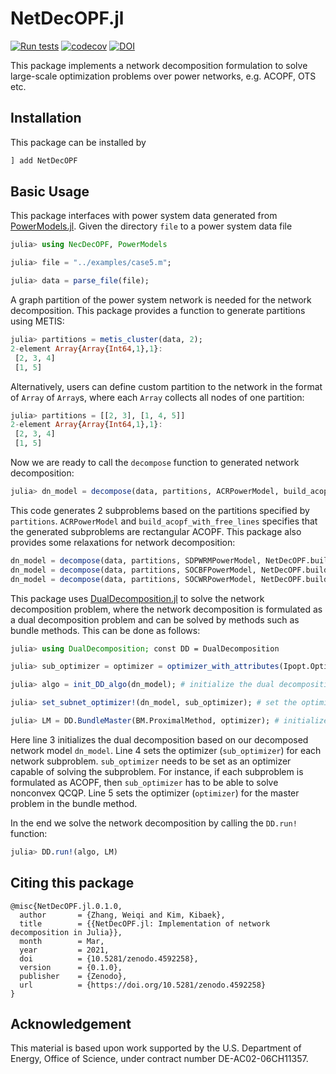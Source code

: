 # NetDecOPF.jl

[![Run tests](https://github.com/Argonne-National-Laboratory/NetDecOPF.jl/actions/workflows/test.yml/badge.svg)](https://github.com/Argonne-National-Laboratory/NetDecOPF.jl/actions/workflows/test.yml)
[![codecov](https://codecov.io/gh/Argonne-National-Laboratory/NetDecOPF.jl/branch/master/graph/badge.svg?token=NBSOXPS06D)](https://codecov.io/gh/Argonne-National-Laboratory/NetDecOPF.jl)
[![DOI](https://zenodo.org/badge/285039510.svg)](https://zenodo.org/badge/latestdoi/285039510)

This package implements a network decomposition formulation to solve large-scale optimization problems over power networks, e.g. ACOPF, OTS etc.

## Installation

This package can be installed by

```julia
] add NetDecOPF
```

## Basic Usage

This package interfaces with power system data generated from [PowerModels.jl](https://github.com/lanl-ansi/PowerModels.jl). Given the directory `file` to a power system data file
```julia
julia> using NecDecOPF, PowerModels

julia> file = "../examples/case5.m";

julia> data = parse_file(file);
```

A graph partition of the power system network is needed for the network decomposition. This package provides a function to generate partitions using METIS:
```julia
julia> partitions = metis_cluster(data, 2);
2-element Array{Array{Int64,1},1}:
 [2, 3, 4]
 [1, 5]
```

Alternatively, users can define custom partition to the network in the format of `Array` of `Array`s, where each `Array` collects all nodes of one partition:
```julia
julia> partitions = [[2, 3], [1, 4, 5]]
2-element Array{Array{Int64,1},1}:
 [2, 3, 4]
 [1, 5]
```

Now we are ready to call the `decompose` function to generated network decomposition:
```julia
julia> dn_model = decompose(data, partitions, ACRPowerModel, build_acopf_with_free_lines);
```
This code generates 2 subproblems based on the partitions specified by `partitions`. `ACRPowerModel` and `build_acopf_with_free_lines` specifies that the generated subproblems are rectangular ACOPF. This package also provides some relaxations for network decomposition:
```julia
dn_model = decompose(data, partitions, SDPWRMPowerModel, NetDecOPF.build_acopf_with_free_lines) # SDP relaxation for each subproblem
dn_model = decompose(data, partitions, SOCBFPowerModel, NetDecOPF.build_socbf_with_free_lines) # SOC relaxation of the branch flow model for each subproblem
dn_model = decompose(data, partitions, SOCWRPowerModel, NetDecOPF.build_socwr_with_free_lines) # SOC relaxation of the bus injection model for each subproblem
```

This package uses [DualDecomposition.jl](https://github.com/kibaekkim/DualDecomposition.jl) to solve the network decomposition problem, where the network decomposition is formulated as a dual decomposition problem and can be solved by methods such as bundle methods. This can be done as follows:
```julia
julia> using DualDecomposition; const DD = DualDecomposition

julia> sub_optimizer = optimizer = optimizer_with_attributes(Ipopt.Optimizer, "print_level" => 0, "warm_start_init_point" => "yes")

julia> algo = init_DD_algo(dn_model); # initialize the dual decomposition algorithm

julia> set_subnet_optimizer!(dn_model, sub_optimizer); # set the optimizer for each network subproblem

julia> LM = DD.BundleMaster(BM.ProximalMethod, optimizer); # initialize the bundle method with optimizer
```
Here line 3 initializes the dual decomposition based on our decomposed network model `dn_model`. Line 4 sets the optimizer (`sub_optimizer`) for each network subproblem. `sub_optimizer` needs to be set as an optimizer capable of solving the subproblem. For instance, if each subproblem is formulated as ACOPF, then `sub_optimizer` has to be able to solve nonconvex QCQP. Line 5 sets the optimizer (`optimizer`) for the master problem in the bundle method.

In the end we solve the network decomposition by calling the `DD.run!` function:
```julia
julia> DD.run!(algo, LM)
```

## Citing this package

```
@misc{NetDecOPF.jl.0.1.0,
  author       = {Zhang, Weiqi and Kim, Kibaek},
  title        = {{NetDecOPF.jl: Implementation of network decomposition in Julia}},
  month        = Mar,
  year         = 2021,
  doi          = {10.5281/zenodo.4592258},
  version      = {0.1.0},
  publisher    = {Zenodo},
  url          = {https://doi.org/10.5281/zenodo.4592258}
}
```

## Acknowledgement

This material is based upon work supported by the U.S. Department of Energy, Office of Science, under contract number DE-AC02-06CH11357.
